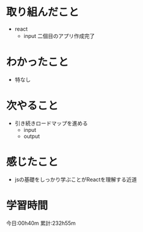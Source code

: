 # 取り組んだこと
  - react
    - input 二個目のアプリ作成完了


# わかったこと
  - 特なし

# 次やること
  - 引き続きロードマップを進める
    - input
    - output

# 感じたこと
  - jsの基礎をしっかり学ぶことがReactを理解する近道

# 学習時間
今日:00h40m
累計:232h55m

